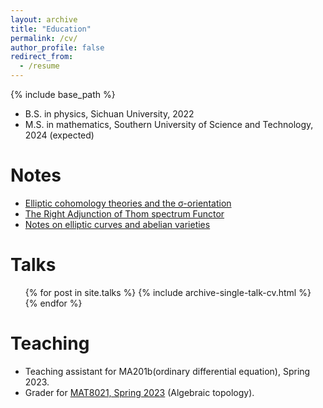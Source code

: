 ```yaml
---
layout: archive
title: "Education"
permalink: /cv/
author_profile: false
redirect_from:
  - /resume
---
```


{% include base_path %}

* B.S. in physics, Sichuan University, 2022
* M.S. in mathematics, Southern University of Science and Technology, 2024 (expected)

Notes
======
* [Elliptic cohomology theories and the σ-orientation](https://552jc.github.io/ljc552.github.io/files/sigmaorientation.pdf)
* [The Right Adjunction of Thom spectrum Functor](https://552jc.github.io/ljc552.github.io/files/thomsp.pdf)
* [Notes on elliptic curves and abelian varieties](https://552jc.github.io/ljc552.github.io/files/Ellabvar.pdf)
  
Talks
======
  <ul>{% for post in site.talks %}
    {% include archive-single-talk-cv.html %}
  {% endfor %}</ul>
  
Teaching
======
* Teaching assistant for MA201b(ordinary differential equation), Spring 2023.
* Grader for [MAT8021, Spring 2023](https://yifeizhu.github.io/8021/2023/) (Algebraic topology).
